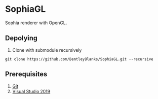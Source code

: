 # SophiaGL
Sophia renderer with OpenGL.



## Depolying

1.  Clone with submodule recursively

```shell
git clone https://github.com/BentleyBlanks/SophiaGL.git --recursive
```



## Prerequisites

1.  [Git](https://git-scm.com/downloads)
2.  [Visual Studio 2019](https://visualstudio.microsoft.com/downloads/)